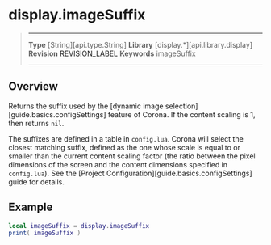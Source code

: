
# display.imageSuffix

> --------------------- ------------------------------------------------------------------------------------------
> __Type__              [String][api.type.String]
> __Library__           [display.*][api.library.display]
> __Revision__          [REVISION_LABEL](REVISION_URL)
> __Keywords__          imageSuffix
> --------------------- ------------------------------------------------------------------------------------------

## Overview

Returns the suffix used by the [dynamic image selection][guide.basics.configSettings] feature of Corona. If the content scaling is 1, then returns `nil`.

The suffixes are defined in a table in `config.lua`. Corona will select the closest matching suffix, defined as the one whose scale is equal to or smaller than the current content scaling factor (the ratio between the pixel dimensions of the screen and the content dimensions specified in `config.lua`). See the [Project Configuration][guide.basics.configSettings] guide for details.

## Example
 
``````lua
local imageSuffix = display.imageSuffix
print( imageSuffix )
``````
